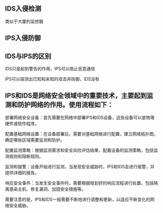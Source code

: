 ## IDS入侵检测

类似于大厦的监控器

## IPS入侵防御



## IDS与IPS的区别

IDS只是起到警告的作用，IPS可以阻止恶意通信

IPS可以探测出已知和未知的攻击并防御，IDS没有



## IPS和IDS是网络安全领域中的重要技术，主要起到监测和防护网络的作用。使用流程如下：

部署网络安全设备：首先需要在网络中部署IPS和IDS设备，这些设备可以是物理硬件或软件程序。

配置基础网络设置：在设备部署后，需要对基础网络进行配置，建立网络拓扑图，确定哪些区域需要监测和防护。

配置监测策略：根据监测需求和安全风险评估结果，配置设备的监测策略，包括监测规则和阻断规则。

监测和报警：设备开始进行监测，当发现安全威胁时，IPS和IDS会进行报警，并提供详细的报告。

响应安全事件：当发生安全事件时，需要根据规划好的响应流程进行处置，包括隔离感染主机、修复漏洞、加固安全措施等。

需要注意的是，IPS和IDS一般需要不断地进行调整和更新，以适应不断变化的网络安全威胁。